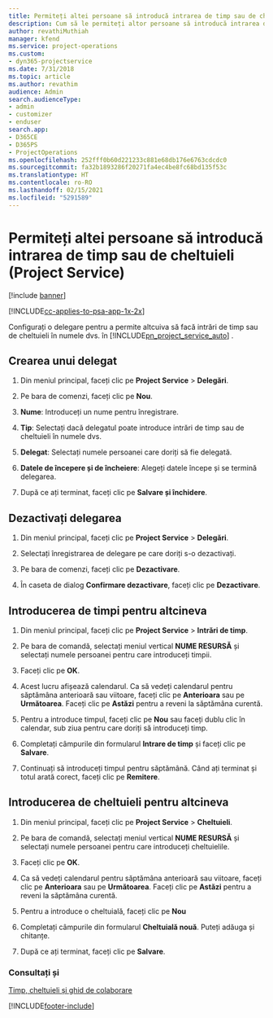 ```yaml
---
title: Permiteți altei persoane să introducă intrarea de timp sau de cheltuieli
description: Cum să le permiteți altor persoane să introducă intrarea de timp sau de cheltuieli în Project Service
author: revathiMuthiah
manager: kfend
ms.service: project-operations
ms.custom:
- dyn365-projectservice
ms.date: 7/31/2018
ms.topic: article
ms.author: revathim
audience: Admin
search.audienceType:
- admin
- customizer
- enduser
search.app:
- D365CE
- D365PS
- ProjectOperations
ms.openlocfilehash: 252fff0b60d221233c881e68db176e6763cdcdc0
ms.sourcegitcommit: fa32b1893286f20271fa4ec4be8fc68bd135f53c
ms.translationtype: HT
ms.contentlocale: ro-RO
ms.lasthandoff: 02/15/2021
ms.locfileid: "5291589"
---
```

# <a name="allow-someone-else-to-enter-your-time-entry-or-expense-project-service"></a>Permiteți altei persoane să introducă intrarea de timp sau de cheltuieli (Project Service)

[!include [banner](../includes/psa-now-project-operations.md)]

[!INCLUDE[cc-applies-to-psa-app-1x-2x](../includes/cc-applies-to-psa-app-1x-2x.md)]

Configurați o delegare pentru a permite altcuiva să facă intrări de timp sau de cheltuieli în numele dvs. în [!INCLUDE[pn_project_service_auto](../includes/pn-project-service-auto.md)] .  
  
## <a name="create-a-delegate"></a>Crearea unui delegat  
  
1.  Din meniul principal, faceți clic pe **Project Service** > **Delegări**.  
  
2.  Pe bara de comenzi, faceți clic pe **Nou**.  
  
3. **Nume**: Introduceți un nume pentru înregistrare.  
  
4. **Tip**: Selectați dacă delegatul poate introduce intrări de timp sau de cheltuieli în numele dvs.  
  
5. **Delegat**: Selectați numele persoanei care doriți să fie delegată.  
  
6. **Datele de începere și de încheiere**: Alegeți datele începe și se termină delegarea.  
  
7.  După ce ați terminat, faceți clic pe **Salvare și închidere**.  
  
## <a name="turn-off-delegation"></a>Dezactivați delegarea  
  
1.  Din meniul principal, faceți clic pe **Project Service** > **Delegări**.  
  
2.  Selectați înregistrarea de delegare pe care doriți s-o dezactivați.  
  
3.  Pe bara de comenzi, faceți clic pe **Dezactivare**.  
  
4.  În caseta de dialog **Confirmare dezactivare**, faceți clic pe **Dezactivare**.  
  
## <a name="enter-time-for-someone-else"></a>Introducerea de timpi pentru altcineva  
  
1.  Din meniul principal, faceți clic pe **Project Service** > **Intrări de timp**.  
  
2.  Pe bara de comandă, selectați meniul vertical **NUME RESURSĂ** și selectați numele persoanei pentru care introduceți timpii.  
  
3.  Faceți clic pe **OK**.  
  
4.  Acest lucru afișează calendarul. Ca să vedeți calendarul pentru săptămâna anterioară sau viitoare, faceți clic pe **Anterioara** sau pe **Următoarea**. Faceți clic pe **Astăzi** pentru a reveni la săptămâna curentă.  
  
5.  Pentru a introduce timpul, faceți clic pe **Nou** sau faceți dublu clic în calendar, sub ziua pentru care doriți să introduceți timp.  
  
6.  Completați câmpurile din formularul **Intrare de timp** și faceți clic pe **Salvare**.  
  
7.  Continuați să introduceți timpul pentru săptămână. Când ați terminat și totul arată corect, faceți clic pe **Remitere**.  
  
## <a name="enter-expenses-for-someone-else"></a>Introducerea de cheltuieli pentru altcineva  
  
1.  Din meniul principal, faceți clic pe **Project Service** > **Cheltuieli**.  
  
2.  Pe bara de comandă, selectați meniul vertical **NUME RESURSĂ** și selectați numele persoanei pentru care introduceți cheltuielile.  
  
3.  Faceți clic pe **OK**.  
  
4.  Ca să vedeți calendarul pentru săptămâna anterioară sau viitoare, faceți clic pe **Anterioara** sau pe **Următoarea**. Faceți clic pe **Astăzi** pentru a reveni la săptămâna curentă.  
  
5.  Pentru a introduce o cheltuială, faceți clic pe **Nou**  
  
6.  Completați câmpurile din formularul **Cheltuială nouă**. Puteți adăuga și chitanțe.  
  
7.  După ce ați terminat, faceți clic pe **Salvare**.  
  
### <a name="see-also"></a>Consultați și  
 [Timp, cheltuieli și ghid de colaborare](../psa/time-expense-collaboration-guide.md)


[!INCLUDE[footer-include](../includes/footer-banner.md)]